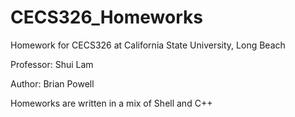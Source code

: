# CECS326_Homeworks

Homework for CECS326 at California State University, Long Beach

Professor: Shui Lam

Author: Brian Powell

Homeworks are written in a mix of Shell and C++
